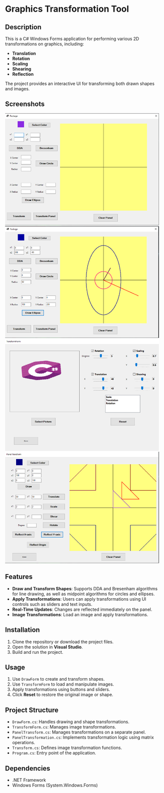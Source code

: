 # Graphics Transformation Tool

## Description

This is a C# Windows Forms application for performing various 2D transformations on graphics, including:

- **Translation**
- **Rotation**
- **Scaling**
- **Shearing**
- **Reflection**

The project provides an interactive UI for transforming both drawn shapes and images.

## Screenshots

![Board Form](./Images/Board_1.png)
![Board Form](./Images/Board_2.png)
![Board Form](./Images/ImageTransformForm.png)
![Board Form](./Images/panelTransformForm.png)


## Features

- **Draw and Transform Shapes**: Supports DDA and Bresenham algorithms for line drawing, as well as midpoint algorithms for circles and ellipses.
- **Apply Transformations**: Users can apply transformations using UI controls such as sliders and text inputs.
- **Real-Time Updates**: Changes are reflected immediately on the panel.
- **Image Transformations**: Load an image and apply transformations.

## Installation

1. Clone the repository or download the project files.
2. Open the solution in **Visual Studio**.
3. Build and run the project.

## Usage

1. Use `DrawForm` to create and transform shapes.
2. Use `TransformForm` to load and manipulate images.
3. Apply transformations using buttons and sliders.
4. Click **Reset** to restore the original image or shape.

## Project Structure

- `DrawForm.cs`: Handles drawing and shape transformations.
- `TransformForm.cs`: Manages image transformations.
- `PanelTransform.cs`: Manages transformations on a separate panel.
- `PanelTransformation.cs`: Implements transformation logic using matrix operations.
- `Transform.cs`: Defines image transformation functions.
- `Program.cs`: Entry point of the application.

## Dependencies

- .NET Framework
- Windows Forms (System.Windows.Forms)
